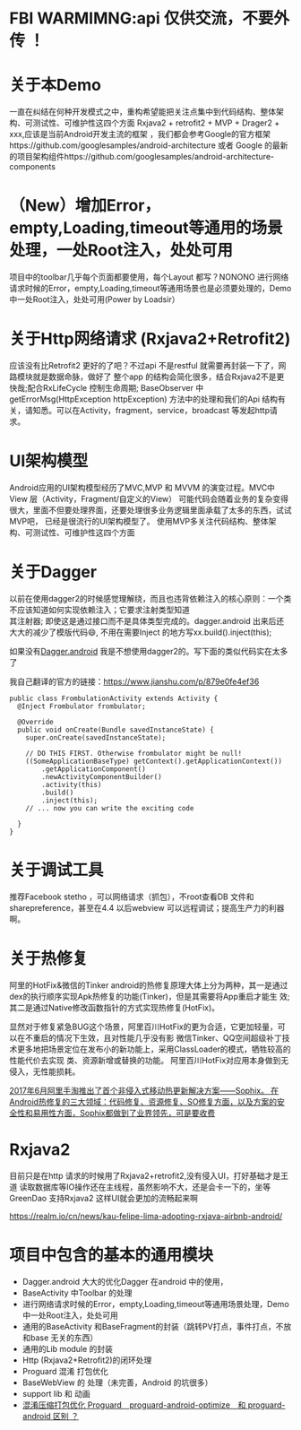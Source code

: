 # FBI WARMIMNG:api 仅供交流，不要外传 ！

# 关于本Demo
  一直在纠结在何种开发模式之中，重构希望能把关注点集中到代码结构、整体架构、可测试性、可维护性这四个方面
  Rxjava2 + retrofit2 + MVP + Drager2 + xxx,应该是当前Android开发主流的框架 ，我们都会参考Google的官方框架https://github.com/googlesamples/android-architecture 或者 Google 的最新的项目架构组件https://github.com/googlesamples/android-architecture-components
  
# （New）增加Error，empty,Loading,timeout等通用的场景处理，一处Root注入，处处可用
   项目中的toolbar几乎每个页面都要使用，每个Layout 都写？NONONO
   进行网络请求时候的Error，empty,Loading,timeout等通用场景也是必须要处理的，Demo中一处Root注入，处处可用(Power by Loadsir）

# 关于Http网络请求 (Rxjava2+Retrofit2)
  应该没有比Retrofit2 更好的了吧？不过api 不是restful 就需要再封装一下了，网路模块就是数据命脉，做好了
  整个app 的结构会简化很多，结合Rxjava2不是更快哉;配合RxLifeCycle 控制生命周期;
  BaseObserver 中getErrorMsg(HttpException httpException) 方法中的处理和我们的Api  结构有关，请知悉。可以在Activity，fragment，service，broadcast 等发起http请求。


# UI架构模型
  Android应用的UI架构模型经历了MVC,MVP 和 MVVM 的演变过程。MVC中View 层（Activity，Fragment/自定义的View）
  可能代码会随着业务的复杂变得很大，里面不但要处理界面，还要处理很多业务逻辑里面承载了太多的东西，试试MVP吧，
  已经是很流行的UI架构模型了。
  使用MVP多关注代码结构、整体架构、可测试性、可维护性这四个方面

# 关于Dagger
  以前在使用dagger2的时候感觉理解绕，而且也违背依赖注入的核心原则：一个类不应该知道如何实现依赖注入；它要求注射类型知道  
  其注射器; 即使这是通过接口而不是具体类型完成的。dagger.android 出来后还大大的减少了模版代码😄, 不用在需要Inject 的地方写xx.build().inject(this);
  
  如果没有[Dagger.android](https://google.github.io/dagger//android.html) 我是不想使用dagger2的。写下面的类似代码实在太多了
  
  我自己翻译的官方的链接：https://www.jianshu.com/p/879e0fe4ef36
  
  ```
  public class FrombulationActivity extends Activity {
    @Inject Frombulator frombulator;
  
    @Override
    public void onCreate(Bundle savedInstanceState) {
      super.onCreate(savedInstanceState);
      
      // DO THIS FIRST. Otherwise frombulator might be null!
      ((SomeApplicationBaseType) getContext().getApplicationContext())
          .getApplicationComponent()
          .newActivityComponentBuilder()
          .activity(this)
          .build()
          .inject(this);
      // ... now you can write the exciting code
      
    }
  }
 
 ```
  
# 关于调试工具
 推荐Facebook stetho ，可以网络请求（抓包），不root查看DB 文件和sharepreference，甚至在4.4 以后webview
 可以远程调试；提高生产力的利器啊。

# 关于热修复
  阿里的HotFix&微信的Tinker
  android的热修复原理大体上分为两种，其一是通过dex的执行顺序实现Apk热修复的功能(Tinker)，但是其需要将App重启才能生 效;其二是通过Native修改函数指针的方式实现热修复(HotFix)。

  显然对于修复紧急BUG这个场景，阿里百川HotFix的更为合适，它更加轻量，可以在不重启的情况下生效，且对性能几乎没有影
  微信Tinker、QQ空间超级补丁技术更多地把场景定位在发布小的新功能上，采用ClassLoader的模式，牺牲较高的性能代价去实现 类、资源新增或替换的功能。
  阿里百川HotFix对应用本身做到无侵入，无性能损耗。

 [2017年6月阿里手淘推出了首个非侵入式移动热更新解决方案——Sophix。
 在Android热修复的三大领域：代码修复、资源修复、SO修复方面，以及方案的安全性和易用性方面，Sophix都做到了业界领先，可是要收费](https://mp.weixin.qq.com/s?__biz=MzAxMTI4MTkwNQ==&mid=2650823404&idx=1&sn=c56458a97561f54b893b33a80635d399&chksm=80b78e72b7c00764b26972bd21cd3e4fe5bb075a8d80890340b2a7a0a565779add0757b161e8&mpshare=1&scene=1&srcid=0704C7XraNsOGvDsgN9bCNii&pass_ticket=AZhM9mvZM8BzU28oFsdChz0QSuCBcgFEhhet1%2FD2hXnrM%2FSkdWA5TsZ06l%2F%2Fhbwm#rd)

# Rxjava2
  目前只是在http 请求的时候用了Rxjava2+retrofit2,没有侵入UI，打好基础才是王道
  读取数据库等IO操作还在主线程，虽然影响不大，还是会卡一下的，坐等GreenDao 支持Rxjava2
  这样UI就会更加的流畅起来啊

  https://realm.io/cn/news/kau-felipe-lima-adopting-rxjava-airbnb-android/

# 项目中包含的基本的通用模块
- Dagger.android 大大的优化Dagger 在android 中的使用，
- BaseActivity 中Toolbar 的处理
- 进行网络请求时候的Error，empty,Loading,timeout等通用场景处理，Demo中一处Root注入，处处可用
- 通用的BaseActivity 和BaseFragment的封装（跳转PV打点，事件打点，不放和base 无关的东西）
- 通用的Lib module 的封装
- Http (Rxjava2+Retrofit2)的闭环处理
- Proguard 混淆 打包优化
- BaseWebView 的 处理（未完善，Android 的坑很多）
- support lib 和 动画
- [混淆压缩打包优化 Proguard　proguard-android-optimize　和 proguard-android 区别 ？](https://github.com/D-clock/Doc/blob/master/Android/Gradle/4_AndroidStudio%E4%B8%8BProGuard%E6%B7%B7%E6%B7%86%E6%89%93%E5%8C%85.md)
































